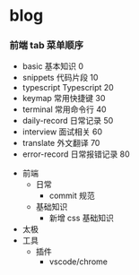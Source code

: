 # blog

### 前端 tab 菜单顺序

- basic 基本知识 0
- snippets 代码片段 10
- typescript Typescript 20
- keymap 常用快捷键 30
- terminal 常用命令行 40
- daily-record 日常记录 50
- interview 面试相关 60
- translate 外文翻译 70
- error-record 日常报错记录 80

<!-- todo -->

- 前端
  - 日常
    - commit 规范
  - 基础知识
    - 新增 css 基础知识
- 太极
- 工具
  - 插件
    - vscode/chrome

